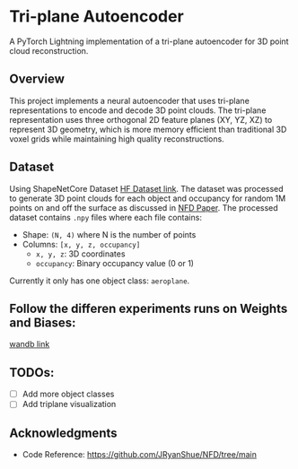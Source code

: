 # Tri-plane Autoencoder

A PyTorch Lightning implementation of a tri-plane autoencoder for 3D point cloud reconstruction.

## Overview

This project implements a neural autoencoder that uses tri-plane representations to encode and decode 3D point clouds. The tri-plane representation uses three orthogonal 2D feature planes (XY, YZ, XZ) to represent 3D geometry, which is more memory efficient than traditional 3D voxel grids while maintaining high quality reconstructions.

## Dataset
Using ShapeNetCore Dataset [HF Dataset link](https://huggingface.co/datasets/ShapeNet/ShapeNetCore).
The dataset was processed to generate 3D point clouds for each object and occupancy for random 1M points on and off the surface as discussed in [NFD Paper](https://arxiv.org/pdf/2311.09217).
The processed dataset contains `.npy` files where each file contains:
- Shape: `(N, 4)` where N is the number of points
- Columns: `[x, y, z, occupancy]`
  - `x, y, z`: 3D coordinates
  - `occupancy`: Binary occupancy value (0 or 1)

Currently it only has one object class: `aeroplane`.

## Follow the differen experiments runs on Weights and Biases:
[wandb link](https://wandb.ai/jrrade/triplane-ae/runs?view=grid)

## TODOs:
- [ ] Add more object classes
- [ ] Add triplane visualization

## Acknowledgments

- Code Reference: https://github.com/JRyanShue/NFD/tree/main
